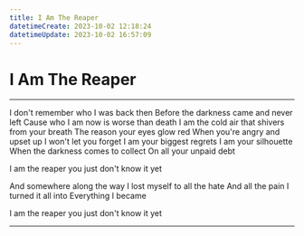 ```yaml
---
title: I Am The Reaper
datetimeCreate: 2023-10-02 12:18:24
datetimeUpdate: 2023-10-02 16:57:09
---
```

# I Am The Reaper

---

I don't remember who I was back then
Before the darkness came and never left
Cause who I am now is worse than death
I am the cold air that shivers from your breath
The reason your eyes glow red
When you're angry and upset up
I won't let you forget
I am your biggest regrets
I am your silhouette
When the darkness
comes to collect
On all your unpaid debt

I am the reaper
you just don't know it yet

And somewhere along the way
I lost myself to all the hate
And all the pain
I turned it all into
Everything I became

I am the reaper
you just don't know it yet

---